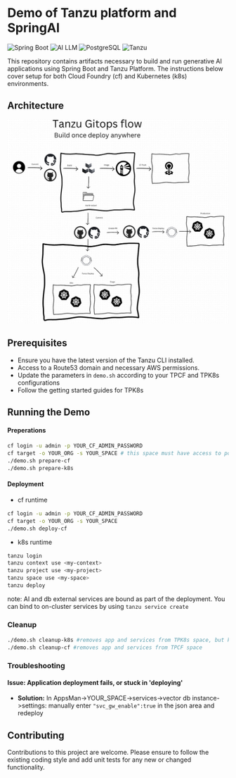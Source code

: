 # Demo of Tanzu platform and SpringAI

![Spring Boot](https://img.shields.io/badge/Spring%20Boot-3.1.2-brightgreen.svg)
![AI LLM](https://img.shields.io/badge/AI-LLM-blue.svg)
![PostgreSQL](https://img.shields.io/badge/postgres-15.1-red.svg)
![Tanzu](https://img.shields.io/badge/tanzu-platform-purple.svg)

This repository contains artifacts necessary to build and run generative AI applications using Spring Boot and Tanzu Platform. The instructions below cover setup for both Cloud Foundry (cf) and Kubernetes (k8s) environments.

## Architecture

![Alt text](https://github.com/0pens0/spring-metal/blob/main/image.png?raw=true "Spring-metal AI topology")

## Prerequisites
- Ensure you have the latest version of the Tanzu CLI installed.
- Access to a Route53 domain and necessary AWS permissions.
- Update the parameters in ```demo.sh``` according to your TPCF and TPK8s configurations
- Follow the getting started guides for TPK8s

## Running the Demo

#### Preperations


```bash
cf login -u admin -p YOUR_CF_ADMIN_PASSWORD
cf target -o YOUR_ORG -s YOUR_SPACE # this space must have access to postgres and genai services
./demo.sh prepare-cf
./demo.sh prepare-k8s
```

#### Deployment

- cf runtime
```bash
cf login -u admin -p YOUR_CF_ADMIN_PASSWORD
cf target -o YOUR_ORG -s YOUR_SPACE
./demo.sh deploy-cf
```
- k8s runtime  
```bash
tanzu login
tanzu context use <my-context>
tanzu project use <my-project>
tanzu space use <my-space>
tanzu deploy
```
note: AI and db external services are bound as part of the deployment. You can bind to on-cluster services by using ```tanzu service create```

### Cleanup

```bash
./demo.sh cleanup-k8s #removes app and services from TPK8s space, but keep the space and its ingress/egress
./demo.sh cleanup-cf #removes app and services from TPCF space
```

### Troubleshooting

#### Issue: Application deployment fails, or stuck in 'deploying'
- **Solution:** In AppsMan->YOUR_SPACE->services->vector db instance->settings: manually enter ```"svc_gw_enable":true``` in the json area and redeploy


## Contributing
Contributions to this project are welcome. Please ensure to follow the existing coding style and add unit tests for any new or changed functionality.


